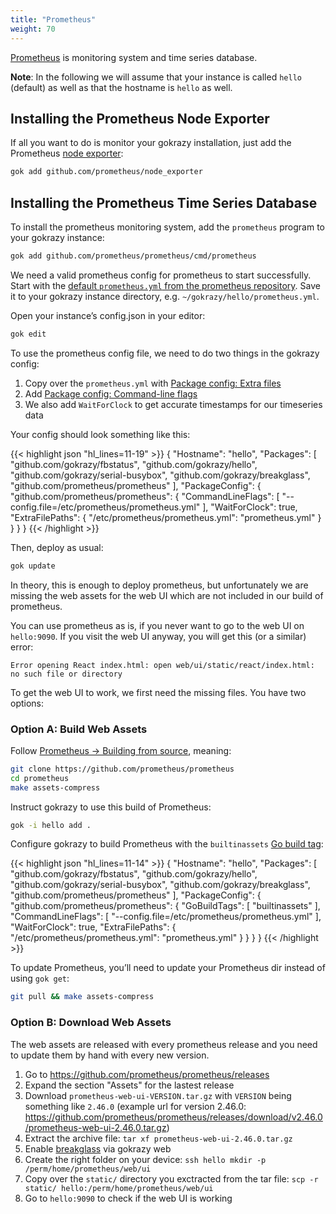 ```yaml
---
title: "Prometheus"
weight: 70
---
```


[Prometheus](https://github.com/prometheus/prometheus) is monitoring system and
time series database.

**Note**: In the following we will assume that your instance is called `hello`
(default) as well as that the hostname is `hello` as well.

## Installing the Prometheus Node Exporter

If all you want to do is monitor your gokrazy installation, just add the
Prometheus [node exporter](https://github.com/prometheus/node_exporter):

```bash
gok add github.com/prometheus/node_exporter
```

## Installing the Prometheus Time Series Database

To install the prometheus monitoring system, add the `prometheus` program to
your gokrazy instance:

```bash
gok add github.com/prometheus/prometheus/cmd/prometheus
```

We need a valid prometheus config for prometheus to start successfully. Start
with the [default `prometheus.yml` from the prometheus
repository](https://github.com/prometheus/prometheus/blob/main/documentation/examples/prometheus.yml).
Save it to your gokrazy instance directory, e.g.
`~/gokrazy/hello/prometheus.yml`.

Open your instance’s config.json in your editor:

```bash
gok edit
```

To use the prometheus config file, we need to do two things in the gokrazy
config:
1. Copy over the `prometheus.yml` with [Package config: Extra
   files](/userguide/package-config/#extrafiles)
2. Add [Package config: Command-line flags](/userguide/package-config/#flags)
3. We also add `WaitForClock` to get accurate timestamps for our timeseries data

Your config should look something like this:

{{< highlight json "hl_lines=11-19" >}}
{
    "Hostname": "hello",
    "Packages": [
        "github.com/gokrazy/fbstatus",
        "github.com/gokrazy/hello",
        "github.com/gokrazy/serial-busybox",
        "github.com/gokrazy/breakglass",
        "github.com/prometheus/prometheus"
    ],
    "PackageConfig": {
        "github.com/prometheus/prometheus": {
            "CommandLineFlags": [
                "--config.file=/etc/prometheus/prometheus.yml"
            ],
            "WaitForClock": true,
            "ExtraFilePaths": {
                "/etc/prometheus/prometheus.yml": "prometheus.yml"
            }
        }
    }
}
{{< /highlight >}}

Then, deploy as usual:

```bash
gok update
```

In theory, this is enough to deploy prometheus, but unfortunately we are missing
the web assets for the web UI which are not included in our build of prometheus.

You can use prometheus as is, if you never want to go to the web UI on
`hello:9090`. If you visit the web UI anyway, you will get this (or a similar)
error:
```text
Error opening React index.html: open web/ui/static/react/index.html: no such file or directory
```

To get the web UI to work, we first need the missing files. You have two
options:

### Option A: Build Web Assets

Follow [Prometheus → Building from
source](https://github.com/prometheus/prometheus?tab=readme-ov-file#building-from-source),
meaning:

```bash
git clone https://github.com/prometheus/prometheus
cd prometheus
make assets-compress
```

Instruct gokrazy to use this build of Prometheus:

```bash
gok -i hello add .
```

Configure gokrazy to build Prometheus with the `builtinassets` [Go build
tag](/userguide/instance-config/#packagegobuildtags):

{{< highlight json "hl_lines=11-14" >}}
{
    "Hostname": "hello",
    "Packages": [
        "github.com/gokrazy/fbstatus",
        "github.com/gokrazy/hello",
        "github.com/gokrazy/serial-busybox",
        "github.com/gokrazy/breakglass",
        "github.com/prometheus/prometheus"
    ],
    "PackageConfig": {
        "github.com/prometheus/prometheus": {
            "GoBuildTags": [
                "builtinassets"
            ],
            "CommandLineFlags": [
                "--config.file=/etc/prometheus/prometheus.yml"
            ],
            "WaitForClock": true,
            "ExtraFilePaths": {
                "/etc/prometheus/prometheus.yml": "prometheus.yml"
            }
        }
    }
}
{{< /highlight >}}

To update Prometheus, you’ll need to update your Prometheus dir instead of using
`gok get`:

```bash
git pull && make assets-compress
```

### Option B: Download Web Assets

The web assets are released with every prometheus release and you need to update
them by hand with every new version.

1. Go to https://github.com/prometheus/prometheus/releases
2. Expand the section "Assets" for the lastest release
3. Download `prometheus-web-ui-VERSION.tar.gz` with `VERSION` being something
   like `2.46.0`
   (example url for version 2.46.0:
   https://github.com/prometheus/prometheus/releases/download/v2.46.0/prometheus-web-ui-2.46.0.tar.gz)
4. Extract the archive file: `tar xf prometheus-web-ui-2.46.0.tar.gz`
5. Enable [breakglass](https://github.com/gokrazy/breakglass) via gokrazy web
6. Create the right folder on your device:
   `ssh hello mkdir -p /perm/home/prometheus/web/ui`
7. Copy over the `static/` directory you exctracted from the tar file:
   `scp -r static/ hello:/perm/home/prometheus/web/ui`
8. Go to `hello:9090` to check if the web UI is working

